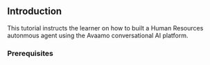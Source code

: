 ## Introduction

This tutorial instructs the learner on how to built a Human Resources autonmous agent
using the Avaamo conversational AI platform.

### Prerequisites
